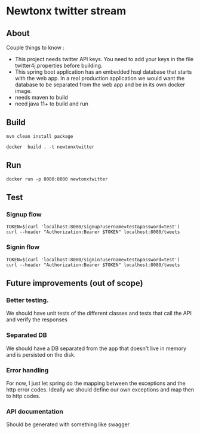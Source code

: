 # Newtonx twitter stream


## About 

Couple things to know : 
- This project needs twitter API keys. You need to add your keys in the file twitter4j.properties before building.
- This spring boot application has an embedded hsql database that starts with the web app. In a real production application we would want the database to be separated from the web app and be in its own docker image.
- needs maven to build
- need java 11+ to build and run

## Build

```
mvn clean install package
```

```
docker  build . -t newtonxtwitter
```
 
## Run

```
docker run -p 8080:8080 newtonxtwitter
```

## Test

### Signup flow

```
TOKEN=$(curl 'localhost:8080/signup?username=test&password=test')
curl --header "Authorization:Bearer $TOKEN" localhost:8080/tweets
```

### Signin flow

```
TOKEN=$(curl 'localhost:8080/signin?username=test&password=test')
curl --header "Authorization:Bearer $TOKEN" localhost:8080/tweets
```

## Future improvements (out of scope)

### Better testing. 
We should have unit tests of the different classes and tests that call the API and verify the responses

### Separated DB
We should have a DB separated from the app that doesn't live in memory and is persisted on the disk.

### Error handling
For now, I just let spring do the mapping between the exceptions and the http error codes. Ideally we should define our own exceptions and map then to http codes. 

### API documentation
Should be generated with something like swagger

 
 

